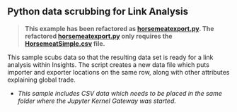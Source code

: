 ## Python data scrubbing for Link Analysis

>**This example has been refactored as [horsemeatexport.py](horsemeatexport.py). The refactored [horsemeatexport.py](horsemeatexport.py) only requires the [HorsemeatSimple.csv](HorsemeatSimple.csv) file.**

This sample scubs data so that the resulting data set is ready for a link analysis within Insights.  The script creates a new data file which puts importer and exporter locations on the same row, along with other attributes explaining global trade.

* _This sample includes CSV data which needs to be placed in the same folder where the Jupyter Kernel Gateway was started._

